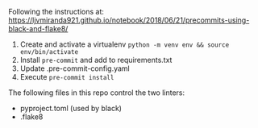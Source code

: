 Following the instructions at: https://ljvmiranda921.github.io/notebook/2018/06/21/precommits-using-black-and-flake8/

1. Create and activate a virtualenv `python -m venv env && source env/bin/activate`
2. Install `pre-commit` and add to requirements.txt
3. Update .pre-commit-config.yaml
4. Execute `pre-commit install`

The following files in this repo control the two linters:
* pyproject.toml (used by black)
* .flake8 
